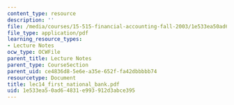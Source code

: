 ```yaml
---
content_type: resource
description: ''
file: /media/courses/15-515-financial-accounting-fall-2003/1e533ea50ad64831e993912d3abce395_lec14_first_national_bank.pdf
file_type: application/pdf
learning_resource_types:
- Lecture Notes
ocw_type: OCWFile
parent_title: Lecture Notes
parent_type: CourseSection
parent_uid: ce4836d8-5e6e-a35e-652f-fa42dbbbbb74
resourcetype: Document
title: lec14_first_national_bank.pdf
uid: 1e533ea5-0ad6-4831-e993-912d3abce395
---
```

